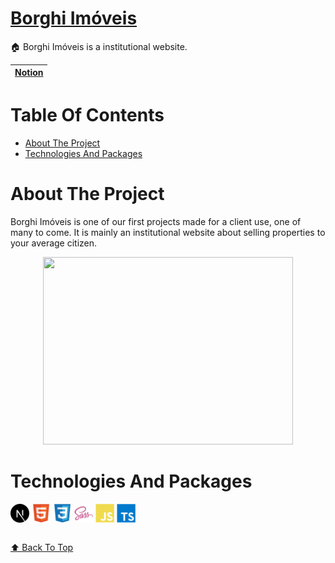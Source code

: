 # [Borghi Imóveis](borghiimoveis)
:house: Borghi Imóveis is a institutional website.

<div align="center">

| [Notion]()      | 
| --------------- |

</div>

# Table Of Contents
- [About The Project](#about-the-project)
- [Technologies And Packages](#technologies-and-packages)


# About The Project
Borghi Imóveis is one of our first projects made for a client use, one of many to come. It is mainly an institutional website about selling properties to your average citizen.

<div align="center">
  <img width="400" height="300" src="https://img.freepik.com/fotos-gratis/casa-isolada-no-campo_1303-23773.jpg?w=826&t=st=1674910544~exp=1674911144~hmac=32250de5d95d9f0f429d568fb325745d43cff946848383f9cff0e66638a10fe6">
</div>

# Technologies And Packages
<div style="display: block"> 
   <a target="_blank" href="https://nextjs.org/"><img align="center" alt="NextJS" height="30" width="30" src="https://raw.githubusercontent.com/devicons/devicon/master/icons/nextjs/nextjs-original.svg"></a>
   <a target="_blank" href="https://developer.mozilla.org/en-US/docs/Glossary/HTML5"><img align="center" alt="HTML5" height="30" width="30" src="https://raw.githubusercontent.com/devicons/devicon/master/icons/html5/html5-original.svg"></a>
   <a target="_blank" href="https://developer.mozilla.org/en-US/docs/Web/CSS"><img align="center" alt="CSS3" height="30" width="30" src="https://raw.githubusercontent.com/devicons/devicon/master/icons/css3/css3-original.svg"></a>
   <a target="_blank" href="https://sass-lang.com/"><img align="center" alt="SASS" height="30" width="30" src="https://raw.githubusercontent.com/devicons/devicon/master/icons/sass/sass-original.svg"></a>
   <a target="_blank" href="https://www.javascript.com/"><img align="center" alt="JS" height="30" width="30" src="https://raw.githubusercontent.com/devicons/devicon/master/icons/javascript/javascript-plain.svg"></a>
   <a target="_blank" href="https://www.typescriptlang.org/"><img align="center" alt="TS" height="30" width="30" src="https://raw.githubusercontent.com/devicons/devicon/master/icons/typescript/typescript-plain.svg"></a>
</div>

<br>

[⬆ Back To Top](#borghi-imóveis)<br>
